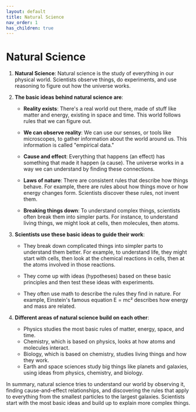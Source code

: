 ```yaml
---
layout: default
title: Natural Science
nav_order: 1
has_children: true
---
```


# **Natural Science**

1. **Natural Science**: Natural science is the study of everything in our physical world. Scientists observe things, do experiments, and use reasoning to figure out how the universe works.

2. **The basic ideas behind natural science are**:

    - **Reality exists**: There's a real world out there, made of stuff like matter and energy, existing in space and time. This world follows rules that we can figure out.

    - **We can observe reality**: We can use our senses, or tools like microscopes, to gather information about the world around us. This information is called "empirical data."

    - **Cause and effect**: Everything that happens (an effect) has something that made it happen (a cause). The universe works in a way we can understand by finding these connections.

    - **Laws of nature**: There are consistent rules that describe how things behave. For example, there are rules about how things move or how energy changes form. Scientists discover these rules, not invent them.

    - **Breaking things down**: To understand complex things, scientists often break them into simpler parts. For instance, to understand living things, we might look at cells, then molecules, then atoms.

3. **Scientists use these basic ideas to guide their work**:

    - They break down complicated things into simpler parts to understand them better. For example, to understand life, they might start with cells, then look at the chemical reactions in cells, then at the atoms involved in those reactions.

    - They come up with ideas (hypotheses) based on these basic principles and then test these ideas with experiments.

    - They often use math to describe the rules they find in nature. For example, Einstein's famous equation E = mc² describes how energy and mass are related.

4. **Different areas of natural science build on each other**:

    - Physics studies the most basic rules of matter, energy, space, and time.
    - Chemistry, which is based on physics, looks at how atoms and molecules interact.
    - Biology, which is based on chemistry, studies living things and how they work.
    - Earth and space sciences study big things like planets and galaxies, using ideas from physics, chemistry, and biology.

In summary, natural science tries to understand our world by observing it, finding cause-and-effect relationships, and discovering the rules that apply to everything from the smallest particles to the largest galaxies. Scientists start with the most basic ideas and build up to explain more complex things.
